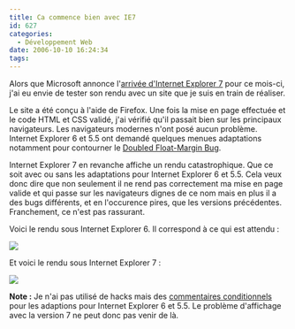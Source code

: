 ```yaml
---
title: Ca commence bien avec IE7
id: 627
categories:
  - Développement Web
date: 2006-10-10 16:24:34
tags:
---
```


Alors que Microsoft annonce l'[arrivée d'Internet Explorer 7](http://blogs.msdn.com/ie/archive/2006/10/06/IE7-Is-Coming-This-Month_2E002E002E00_Are-you-Ready_3F00_.aspx) pour ce mois-ci, j'ai eu envie de tester son rendu avec un site que je suis en train de réaliser.

Le site a été conçu à l'aide de Firefox. Une fois la mise en page effectuée et le code HTML et CSS validé, j'ai vérifié qu'il passait bien sur les principaux navigateurs. Les navigateurs modernes n'ont posé aucun problème. Internet Explorer 6 et 5.5 ont demandé quelques menues adaptations notamment pour contourner le [Doubled Float-Margin Bug](http://www.positioniseverything.net/explorer/doubled-margin.html).

Internet Explorer 7 en revanche affiche un rendu catastrophique. Que ce soit avec ou sans les adaptations pour Internet Explorer 6 et 5.5\. Cela veux donc dire que non seulement il ne rend pas correctement ma mise en page valide et qui passe sur les navigateurs dignes de ce nom mais en plus il a des bugs différents, et en l'occurence pires, que les versions précédentes. Franchement, ce n'est pas rassurant.

Voici le rendu sous Internet Explorer 6\. Il correspond à ce qui est attendu&nbsp;:

![](/images/site_ie6.jpg)

Et voici le rendu sous Internet Explorer 7&nbsp;:

![](/images/site_ie7.jpg)

**Note :** Je n'ai pas utilisé de hacks mais des [commentaires conditionnels](http://msdn.microsoft.com/workshop/author/dhtml/overview/ccomment_ovw.asp) pour les adaptions pour Internet Explorer 6 et 5.5\. Le problème d'affichage avec la version 7 ne peut donc pas venir de là.